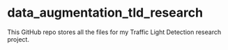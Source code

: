 # data_augmentation_tld_research
This GitHub repo stores all the files for my Traffic Light Detection research project.
